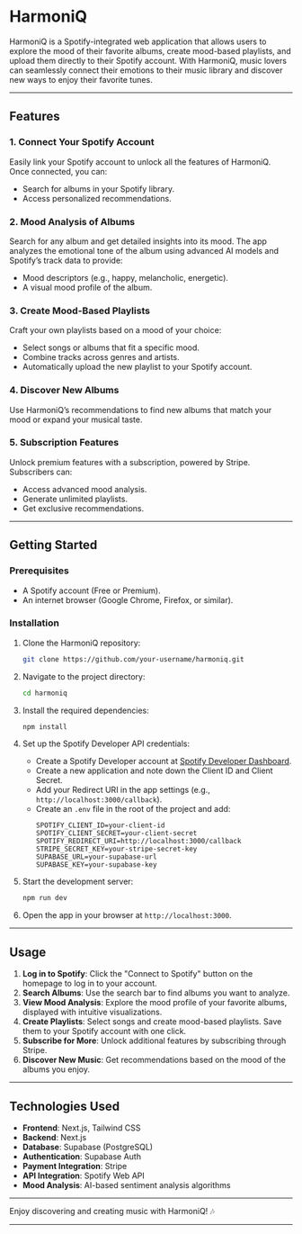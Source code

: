 # HarmoniQ

HarmoniQ is a Spotify-integrated web application that allows users to explore the mood of their favorite albums, create mood-based playlists, and upload them directly to their Spotify account. With HarmoniQ, music lovers can seamlessly connect their emotions to their music library and discover new ways to enjoy their favorite tunes.

---

## Features

### 1. **Connect Your Spotify Account**

Easily link your Spotify account to unlock all the features of HarmoniQ. Once connected, you can:

- Search for albums in your Spotify library.
- Access personalized recommendations.

### 2. **Mood Analysis of Albums**

Search for any album and get detailed insights into its mood. The app analyzes the emotional tone of the album using advanced AI models and Spotify’s track data to provide:

- Mood descriptors (e.g., happy, melancholic, energetic).
- A visual mood profile of the album.

### 3. **Create Mood-Based Playlists**

Craft your own playlists based on a mood of your choice:

- Select songs or albums that fit a specific mood.
- Combine tracks across genres and artists.
- Automatically upload the new playlist to your Spotify account.

### 4. **Discover New Albums**

Use HarmoniQ’s recommendations to find new albums that match your mood or expand your musical taste.

### 5. **Subscription Features**

Unlock premium features with a subscription, powered by Stripe. Subscribers can:

- Access advanced mood analysis.
- Generate unlimited playlists.
- Get exclusive recommendations.

---

## Getting Started

### Prerequisites

- A Spotify account (Free or Premium).
- An internet browser (Google Chrome, Firefox, or similar).

### Installation

1. Clone the HarmoniQ repository:

   ```bash
   git clone https://github.com/your-username/harmoniq.git
   ```

2. Navigate to the project directory:
   ```bash
   cd harmoniq
   ```
3. Install the required dependencies:
   ```bash
   npm install

   ```
4. Set up the Spotify Developer API credentials:
   - Create a Spotify Developer account at [Spotify Developer Dashboard](https://developer.spotify.com/dashboard/).
   - Create a new application and note down the Client ID and Client Secret.
   - Add your Redirect URI in the app settings (e.g., `http://localhost:3000/callback`).
   - Create an `.env` file in the root of the project and add:
     ```env
     SPOTIFY_CLIENT_ID=your-client-id
     SPOTIFY_CLIENT_SECRET=your-client-secret
     SPOTIFY_REDIRECT_URI=http://localhost:3000/callback
     STRIPE_SECRET_KEY=your-stripe-secret-key
     SUPABASE_URL=your-supabase-url
     SUPABASE_KEY=your-supabase-key
     ```
5. Start the development server:
   ```bash
   npm run dev
   ```
6. Open the app in your browser at `http://localhost:3000`.

---

## Usage

1. **Log in to Spotify**: Click the "Connect to Spotify" button on the homepage to log in to your account.
2. **Search Albums**: Use the search bar to find albums you want to analyze.
3. **View Mood Analysis**: Explore the mood profile of your favorite albums, displayed with intuitive visualizations.
4. **Create Playlists**: Select songs and create mood-based playlists. Save them to your Spotify account with one click.
5. **Subscribe for More**: Unlock additional features by subscribing through Stripe.
6. **Discover New Music**: Get recommendations based on the mood of the albums you enjoy.

---

## Technologies Used

- **Frontend**: Next.js, Tailwind CSS
- **Backend**: Next.js
- **Database**: Supabase (PostgreSQL)
- **Authentication**: Supabase Auth
- **Payment Integration**: Stripe
- **API Integration**: Spotify Web API
- **Mood Analysis**: AI-based sentiment analysis algorithms

---

Enjoy discovering and creating music with HarmoniQ! 🎶

---
